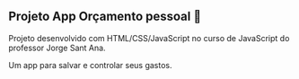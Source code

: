 ## Projeto App Orçamento pessoal :memo: 

Projeto desenvolvido com HTML/CSS/JavaScript no curso de JavaScript do professor Jorge Sant Ana.

Um app para salvar e controlar seus gastos.



